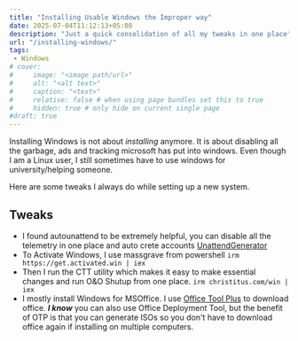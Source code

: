 ```yaml
---
title: "Installing Usable Windows the Improper way"
date: 2025-07-04T11:12:13+05:00
description: "Just a quick consolidation of all my tweaks in one place"
url: "/installing-windows/"
tags:
 - Windows
# cover:
#     image: "<image path/url>"
#     alt: "<alt text>"
#     caption: "<text>"
#     relative: false # when using page bundles set this to true
#     hidden: true # only hide on current single page
#draft: true
---
```

Installing Windows is not about _installing_ anymore. It is about disabling all the garbage, ads and tracking microsoft has put into windows. Even though I am a Linux user, I still sometimes have to use windows for university/helping someone.

Here are some tweaks I always do while setting up a new system.
## Tweaks
* I found autounattend to be extremely helpful, you can disable all the telemetry in one place and auto crete accounts [UnattendGenerator](https://schneegans.de/windows/unattend-generator/)
* To Activate Windows, I use massgrave from powershell `irm https://get.activated.win | iex`
* Then I run the CTT utility which makes it easy to make essential changes and run O&O Shutup from one place. `irm christitus.com/win | iex`  
* I mostly install Windows for MSOffice. I use [Office Tool Plus](https://otp.landian.vip/en-us/) to download office. **_I know_** you can also use Office Deployment Tool, but the benefit of OTP is that you can generate ISOs so you don't have to download office again if installing on multiple computers.

